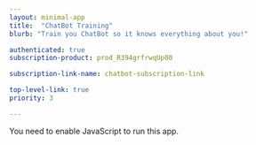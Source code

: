 ```yaml
---
layout: minimal-app
title:  "ChatBot Training"
blurb: "Train you ChatBot so it knows everything about you!"

authenticated: true
subscription-product: prod_R394grfrwqUp00

subscription-link-name: chatbot-subscription-link

top-level-link: true
priority: 3

---
```

      
<link rel="manifest" href="manifest.json"/>
	  
<script defer="defer" src="static/js/main.4775e3cf.js"></script>
	  
<link href="static/css/main.e6c13ad2.css" rel="stylesheet">
	  
<noscript>You need to enable JavaScript to run this app.</noscript>
	  
<div id="root"></div>

